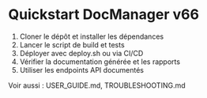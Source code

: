 # Quickstart DocManager v66

1. Cloner le dépôt et installer les dépendances
2. Lancer le script de build et tests
3. Déployer avec deploy.sh ou via CI/CD
4. Vérifier la documentation générée et les rapports
5. Utiliser les endpoints API documentés

Voir aussi : USER_GUIDE.md, TROUBLESHOOTING.md

